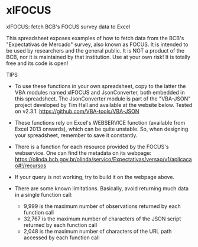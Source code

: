 # xlFOCUS
xlFOCUS: fetch BCB's FOCUS survey data to Excel

This spreadsheet exposes examples of how to fetch data from the BCB's "Expectativas de Mercado" survey, also known as FOCUS.
It is intended to be used by researchers and the general public. It is NOT a product of the BCB, nor it is maintained by that institution. Use at your own risk!
It is totally free and its code is open!

TIPS															
															
* To use these functions in your own spreadsheet, copy to the latter the VBA modules named xlFOCUS and JsonConverter, both embedded in this spreadsheet.
The JsonConverter module is part of the "VBA-JSON" project developed by Tim Hall and available at the website below. Tested on v2.3.1.
https://github.com/VBA-tools/VBA-JSON								
															
* These functions rely on Excel's WEBSERVICE function (available from Excel 2013 onwards), which can be quite unstable. So, when designing your spreadsheet, remember to save it constantly.															
															
* There is a function for each resource provided by the FOCUS's webservice. One can find the metadata on its webpage:															
https://olinda.bcb.gov.br/olinda/servico/Expectativas/versao/v1/aplicacao#!/recursos															
															
* If your query is not working, try to build it on the webpage above.															
															
* There are some known limitations. Basically, avoid returning much data in a single function call:															
	* 9,999 is the maximum number of observations returned by each function call														
	* 32,767 is the maximum number of characters of the JSON script returned by each function call														
	* 2,048 is the maximum number of characters of the URL path accessed by each function call
